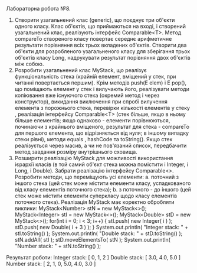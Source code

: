 Лабораторна робота №8.

1. Створити узагальнений клас (generic), що поєднує три об&#39;єкти одного класу.
Клас об&#39;єктів, що приймаються на вході, і створений узагальнений клас,
реалізують інтерфейс Comparable&lt;T&gt;. Метод compareTo створеного класу
повертає середнє арифметичне результати порівняння всіх трьох вкладених
об&#39;єктів. Створити два об&#39;єкти для розробленого узагальненого класу для
зберігання трьох об&#39;єктів класу Long, надрукувати результат порівняння двох
об&#39;єктів між собою.
2. Розробити узагальнений клас MyStack, що реалізує функціональність стека
(крайній елемент, вміщений у стек, при читанні повертається першим). Крім
методів push(E elem) і E pop(), що поміщають елемент у стек і вилучають його,
реалізувати методи копіювання вже існуючого стека (окремий метод і через
конструктор), викидання виключення при спробі вилучення елемента з
порожнього стека, перевірки кількості елементів у стеку , реалізація інтерфейсу
Comparable&lt;T&gt; (стек більше, якщо в ньому більше елементів; якщо однаково -
елементи порівнюються, починаючи з крайнього вміщеного, результат для стека -
compareTo для першого елемента, що відрізняється від нуля; в іншому випадку
стеки рівні), методи equals , hashCode та toString(). Якщо стек реалізується через
масив, а чи не пов&#39;язаний список, передбачити метод завдання розміру
внутрішнього сховища.
3. Розширити реалізацію MyStack для можливості використання ієрархії класів (в
той самий об&#39;єкт стека можна помістити і Integer, і Long, і Double). Забрати
реалізацію інтерфейсу Comparable&lt;&gt;.
Розробити методи, що переміщують усі елементи:
a. поточний з іншого стека (цей стек може містити елементи класу, успадкованого
від класу елементів поточного стека);
b. з поточного - до іншого (цей стек може містити елементи суперкласу щодо
класу елементів поточного стека).
Реалізація MyStack має коректно обробляти виклики:
  MyStack&lt;Number&gt; stN = new MyStack&lt;&gt;();
  MyStack&lt;Integer&gt; stI = new MyStack&lt;&gt;();
  MyStack&lt;Double&gt; stD = new MyStack&lt;&gt;();
  for(int i = 0; i &lt; 3; i++) {
    stI.push( new Integer( i ) );
    stD.push( new Double( i + 3 ) );
  }
  System.out.println( &quot;Integer stack: &quot; + stI.toString() );
  System.out.println( &quot;Double stack: &quot; + stD.toString() );
  stN.addAll( stI );
  stD.moveElementsTo( stN );
  System.out.println( &quot;Number stack: &quot; + stN.toString() );

Результат роботи:
Integer stack: [ 0, 1, 2 ]
Double stack: [ 3.0, 4.0, 5.0 ]
Number stack: [ 2, 1, 0, 5.0, 4.0, 3.0 ]
